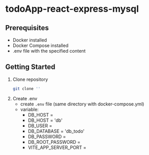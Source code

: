 # todoApp-react-express-mysql

## Prerequisites

- Docker installed
- Docker Compose installed
- .env file with the specified content

## Getting Started
1. Clone repository
   ```bash
   git clone ''

2. Create .env
   - create `.env` file (same directory with docker-compose.yml)
   - variable:
     - DB_HOST = <your db name>
     - DB_HOST = 'db'
     - DB_USER = <your db username>
     - DB_DATABASE = 'db_todo'
     - DB_PASSWORD = <your db password>
     - DB_ROOT_PASSWORD = <your db root password>
     - VITE_APP_SERVER_PORT =  <server port>
